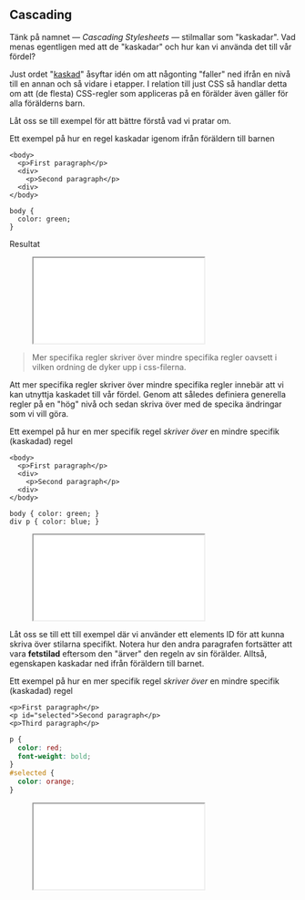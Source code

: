 ## Cascading

Tänk på namnet &mdash; _Cascading Stylesheets_ &mdash; stilmallar som "kaskadar". Vad menas egentligen med att de "kaskadar" och hur kan vi använda det till vår fördel?

Just ordet "[kaskad][0]" åsyftar idén om att någonting "faller" ned ifrån en nivå till en annan och så vidare i etapper. I relation till just CSS så handlar detta om att (de flesta) CSS-regler som appliceras på en förälder även gäller för alla förälderns barn.

Låt oss se till exempel för att bättre förstå vad vi pratar om.

Ett exempel på hur en regel kaskadar igenom ifrån föräldern till barnen

    <body>
      <p>First paragraph</p>
      <div>
        <p>Second paragraph</p>
      <div>
    </body>

    body {
      color: green;
    }

Resultat

<figure class="example">
  <iframe src="examples/css-cascade"></iframe>
</figure>

> Mer specifika regler skriver över mindre specifika regler oavsett i vilken ordning de dyker upp i css-filerna.

Att mer specifika regler skriver över mindre specifika regler innebär att vi kan utnyttja kaskadet till vår fördel. Genom att således definiera generella regler på en "hög" nivå och sedan skriva över med de specika ändringar som vi vill göra.

Ett exempel på hur en mer specifik regel _skriver över_ en mindre specifik (kaskadad) regel

```markup
<body>
  <p>First paragraph</p>
  <div>
    <p>Second paragraph</p>
  <div>
</body>
```

```csss
body { color: green; }
div p { color: blue; }
```

<figure class="example">
  <iframe src="examples/css-specificity"></iframe>
</figure>

Låt oss se till ett till exempel där vi använder ett elements ID för att kunna skriva över stilarna specifikt. Notera hur den andra paragrafen fortsätter att vara **fetstilad** eftersom den "ärver" den regeln av sin förälder. Alltså, egenskapen kaskadar ned ifrån föräldern till barnet.

Ett exempel på hur en mer specifik regel _skriver över_ en mindre specifik (kaskadad) regel

```markup
<p>First paragraph</p>
<p id="selected">Second paragraph</p>
<p>Third paragraph</p>
```

```css
p {
  color: red;
  font-weight: bold;
}
#selected {
  color: orange;
}
```

<figure class="example">
  <iframe src="examples/css-specificity-2"></iframe>
</figure>

[0]: http://sv.wikipedia.org/wiki/Kaskad
